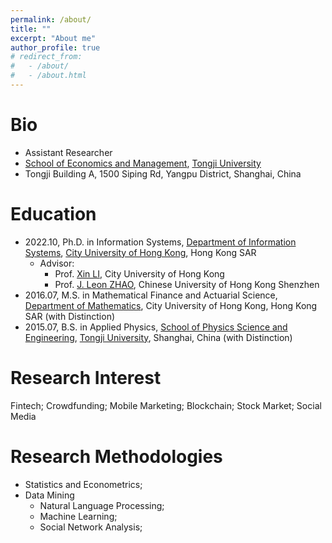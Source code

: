 ```yaml
---
permalink: /about/
title: ""
excerpt: "About me"
author_profile: true
# redirect_from: 
#   - /about/
#   - /about.html
---
```


# Bio

 - Assistant Researcher
 - [School of Economics and Management](https://sem.tongji.edu.cn/semen/), [Tongji University](https://en.tongji.edu.cn/p/#/)
 - Tongji Building A, 1500 Siping Rd, Yangpu District, Shanghai, China

# Education

- 2022.10, Ph.D. in Information Systems, [Department of Information Systems](https://www.cb.cityu.edu.hk/is/), [City University of Hong Kong](https://www.cityu.edu.hk/), Hong Kong SAR
  - Advisor: 
    - Prof. [Xin LI](https://www.cb.cityu.edu.hk/staff/xinli24/), City University of Hong Kong
    - Prof. [J. Leon ZHAO](https://myweb.cuhk.edu.cn/leonzhao), Chinese University of Hong Kong Shenzhen
- 2016.07, M.S. in Mathematical Finance and Actuarial Science, [Department of Mathematics](https://www.cityu.edu.hk/ma/), City University of Hong Kong, Hong Kong SAR (with Distinction)
- 2015.07, B.S. in Applied Physics, [School of Physics Science and Engineering](https://physics.tongji.edu.cn/En), [Tongji University](https://en.tongji.edu.cn/p/#/), Shanghai, China (with Distinction)

# Research Interest

Fintech; Crowdfunding; Mobile Marketing; Blockchain; Stock Market; Social Media

# Research Methodologies

- Statistics and Econometrics;
- Data Mining
  - Natural Language Processing;
  - Machine Learning;
  - Social Network Analysis;


